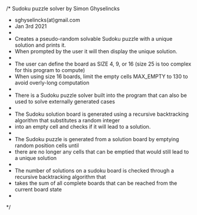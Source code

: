 
/* Sudoku puzzle solver by Simon Ghyselincks
 * sghyselincks(at)gmail.com
 * Jan 3rd 2021
 *
 *  Creates a pseudo-random solvable Sudoku puzzle with a unique solution and prints it.
 *  When prompted by the user it will then display the unique solution.
 *
 *  The user can define the board as SIZE 4, 9, or 16  (size 25 is too complex for this program to compute)
 *  When using size 16 boards, limit the empty cells MAX_EMPTY to 130 to avoid overly-long computation
 *  
 *  There is a Sudoku puzzle solver built into the program that can also be used to solve externally generated cases
 *
 *  The Sudoku solution board is generated using a recursive backtracking algorithm that substitutes a random integer
 *  into an empty cell and checks if it will lead to a solution.
 *
 *  The Sudoku puzzle is generated from a solution board by emptying random position cells until
 *  there are no longer any cells that can be emptied that would still lead to a unique solution
 *
 *  The number of solutions on a sudoku board is checked through a recursive backtracking algorithm that
 *  takes the sum of all complete boards that can be reached from the current board state
 *
 */
